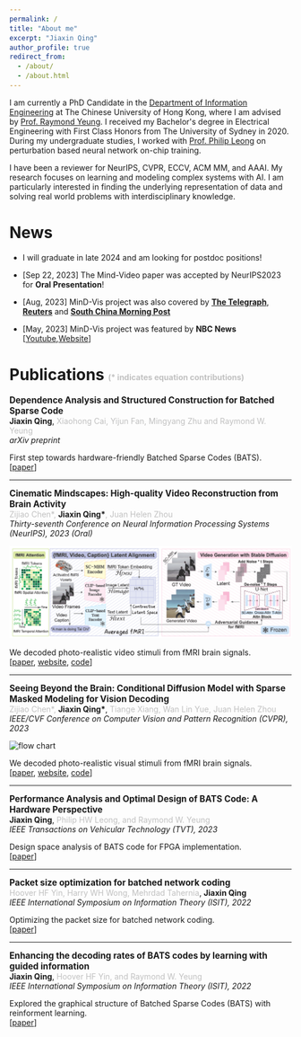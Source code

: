 ```yaml
---
permalink: /
title: "About me"
excerpt: "Jiaxin Qing"
author_profile: true
redirect_from: 
  - /about/
  - /about.html
---
```


I am currently a PhD Candidate in the [Department of Information Engineering](https://www.ie.cuhk.edu.hk/) at The Chinese University of Hong Kong, where I am advised by [Prof. Raymond Yeung](https://www.ie.cuhk.edu.hk/faculty/yeung-wai-ho-raymond/). I received my Bachelor's degree in Electrical Engineering with First Class Honors from The University of Sydney in 2020. During my undergraduate studies, I worked with [Prof. Philip Leong](https://www.sydney.edu.au/engineering/about/our-people/academic-staff/philip-leong.html) on perturbation based neural network on-chip training. 

I have been a reviewer for NeurIPS, CVPR, ECCV, ACM MM, and AAAI. 
My research focuses on learning and modeling complex systems with AI. I am particularly interested in finding the underlying representation of data and solving real world problems with interdisciplinary knowledge. 


News
======
- I will graduate in late 2024 and am looking for postdoc positions! 

- [Sep 22, 2023] The Mind-Video paper was accepted by NeurIPS2023 for **Oral Presentation**!

- [Aug, 2023] MinD-Vis project was also covered by [**The Telegraph**](https://www.telegraph.co.uk/global-health/science-and-disease/ai-artificial-intelligence-brain-research/), [**Reuters**](https://www.cnbctv18.com/technology/national-university-of-singapore-researchers-develop-mind-reading-ai-technology-17549301.htm) and [**South China Morning Post**](https://www.youtube.com/watch?v=2PS8MyEODn0)

- [May, 2023] MinD-Vis project was featured by **NBC News** [[Youtube](https://www.youtube.com/watch?v=TYbRNQ3LxwU),[Website](https://www.nbcnews.com/tech/tech-news/brain-waves-ai-can-sketch-picturing-rcna76096)]



Publications <span style="color:#99999999; font-size: 50%">(* indicates equation contributions)</span>
======
<span style="font-size: 110%">**Dependence Analysis and Structured Construction for Batched Sparse Code**</span>   
**Jiaxin Qing**, <span style="color:#99999999">Xiaohong Cai, Yijun Fan, Mingyang Zhu and Raymond W. Yeung</span>  
*arXiv preprint*

First step towards hardware-friendly Batched Sparse Codes (BATS).  
[[paper](https://arxiv.org/abs/2406.18017)]


---
<span style="font-size: 110%">**Cinematic Mindscapes: High-quality Video Reconstruction from Brain Activity**</span>    
<span style="color:#99999999">Zijiao Chen\*, </span> __Jiaxin Qing\*__<span style="color:#99999999">, Juan Helen Zhou</span>  
*Thirty-seventh Conference on Neural Information Processing Systems (NeurIPS), 2023 (Oral)*

![flow chart](/images/nips.png "flow chart")

We decoded photo-realistic video stimuli from fMRI brain signals.  
[[paper](https://arxiv.org/pdf/2305.11675.pdf),
[website](https://mind-video.com/),
[code](https://github.com/jqin4749/MindVideo)]


---
<span style="font-size: 110%">**Seeing Beyond the Brain: Conditional Diffusion Model with Sparse Masked Modeling for Vision Decoding**</span>       
<span style="color:#99999999">Zijiao Chen\*,</span> __Jiaxin Qing\*__, <span style="color:#99999999">Tiange Xiang, Wan Lin Yue, Juan Helen Zhou</span>       
*IEEE/CVF Conference on Computer Vision and Pattern Recognition (CVPR), 2023*

![flow chart](/images/cvpr.png "flow chart")

We decoded photo-realistic visual stimuli from fMRI brain signals.  
[[paper](https://openaccess.thecvf.com/content/CVPR2023/papers/Chen_Seeing_Beyond_the_Brain_Conditional_Diffusion_Model_With_Sparse_Masked_CVPR_2023_paper.pdf),
[website](https://mind-vis.github.io/),
[code](https://github.com/zjc062/mind-vis)]

---
<span style="font-size: 110%">**Performance Analysis and Optimal Design of BATS Code: A Hardware Perspective**</span>  
**Jiaxin Qing**, <span style="color:#99999999">Philip HW Leong, and Raymond W. Yeung</span>   
*IEEE Transactions on Vehicular Technology (TVT), 2023*

Design space analysis of BATS code for FPGA implementation.  
[[paper](https://ieeexplore.ieee.org/abstract/document/10081278)]


---
<span style="font-size: 110%">**Packet size optimization for batched network coding**</span>  
<span style="color:#99999999">Hoover HF Yin, Harry WH Wong, Mehrdad Tahernia</span>, **Jiaxin Qing**   
*IEEE International Symposium on Information Theory (ISIT), 2022*

Optimizing the packet size for batched network coding.  
[[paper](https://ieeexplore.ieee.org/abstract/document/9834338)]


---
<span style="font-size: 110%">**Enhancing the decoding rates of BATS codes by learning with guided information**</span>   
**Jiaxin Qing**, <span style="color:#99999999">Hoover HF Yin, and Raymond W. Yeung</span>  
*IEEE International Symposium on Information Theory (ISIT), 2022*

Explored the graphical structure of Batched Sparse Codes (BATS) with reinforment learning.   
[[paper](https://ieeexplore.ieee.org/abstract/document/9834581)]


